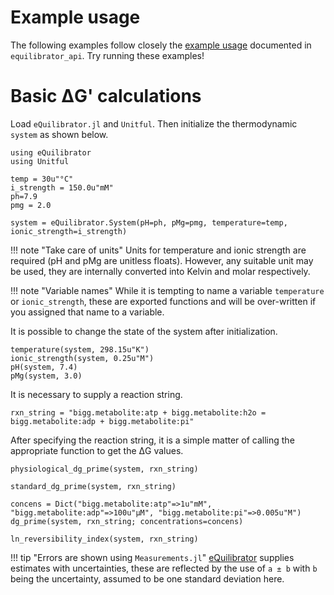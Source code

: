 # Example usage

The following examples follow closely the [example usage](https://equilibrator.readthedocs.io/en/latest/equilibrator_examples.html#Code-examples) 
documented in `equilibrator_api`. Try running these examples!

# Basic ΔG' calculations
Load `eQuilibrator.jl` and `Unitful`. Then initialize the thermodynamic `system` as shown below.
```
using eQuilibrator
using Unitful

temp = 30u"°C"
i_strength = 150.0u"mM"
ph=7.9
pmg = 2.0

system = eQuilibrator.System(pH=ph, pMg=pmg, temperature=temp, ionic_strength=i_strength)
```
!!! note "Take care of units"
    Units for temperature and ionic strength are required (pH and pMg are
    unitless floats). However, any suitable unit may be used, they are internally
    converted into Kelvin and molar respectively.

!!! note "Variable names"
    While it is tempting to name a variable `temperature` or `ionic_strength`,
    these are exported functions and will be over-written if you assigned that
    name to a variable.

It is possible to change the state of the system after initialization.
```
temperature(system, 298.15u"K")
ionic_strength(system, 0.25u"M")
pH(system, 7.4)
pMg(system, 3.0)
```

It is necessary to supply a reaction string.
```
rxn_string = "bigg.metabolite:atp + bigg.metabolite:h2o = bigg.metabolite:adp + bigg.metabolite:pi"
```

After specifying the reaction string, it is a simple matter of calling the appropriate function 
to get the ΔG values. 
```
physiological_dg_prime(system, rxn_string)

standard_dg_prime(system, rxn_string)

concens = Dict("bigg.metabolite:atp"=>1u"mM", "bigg.metabolite:adp"=>100u"μM", "bigg.metabolite:pi"=>0.005u"M")
dg_prime(system, rxn_string; concentrations=concens)

ln_reversibility_index(system, rxn_string)
```
!!! tip "Errors are shown using `Measurements.jl`"
    [eQuilibrator](https://equilibrator.weizmann.ac.il/static/classic_rxns/faq.html#how-do-you-calculate-the-uncertainty-for-each-estimation) 
    supplies estimates with uncertainties, these are reflected by the use of `a ± b` with `b` being the uncertainty, assumed to be
    one standard deviation here.
